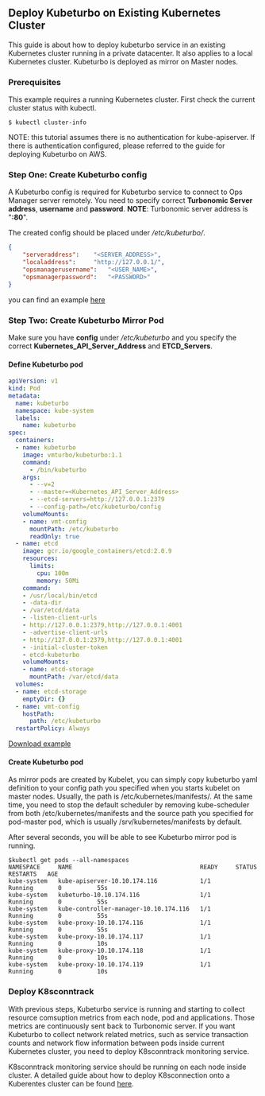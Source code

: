## Deploy Kubeturbo on Existing Kubernetes Cluster

This guide is about how to deploy kubeturbo service in an existing Kubernetes cluster running in a private datacenter. It also applies to a local Kubernetes cluster. Kubeturbo is deployed as mirror on Master nodes.

### Prerequisites
This example requires a running Kubernetes cluster. First check the current cluster status with kubectl.

```console
$ kubectl cluster-info
```

NOTE: this tutorial assumes there is no authentication for kube-apiserver. If there is authentication configured, please referred to the guide for deploying Kubeturbo on AWS.

### Step One: Create Kubeturbo config

A Kubeturbo config is required for Kubeturbo service to connect to Ops Manager server remotely. You need to specify correct **Turbonomic Server address**, **username** and **password**.
**NOTE**: Turbonomic server address is "**<IP address of your ops manger>:80**".

The created config should be placed under */etc/kubeturbo/*.

```json
{
	"serveraddress":	"<SERVER_ADDRESS>",
	"localaddress":		"http://127.0.0.1/",
	"opsmanagerusername": 	"<USER_NAME>",
	"opsmanagerpassword": 	"<PASSWORD>"
}
```
you can find an example [here](https://raw.githubusercontent.com/vmturbo/kubeturbo/master/deploy/config)


### Step Two: Create Kubeturbo Mirror Pod

Make sure you have **config** under */etc/kubeturbo* and you specify the correct **Kubernetes_API_Server_Address** and **ETCD_Servers**.

#### Define Kubeturbo pod

```yaml
apiVersion: v1
kind: Pod
metadata:
  name: kubeturbo
  namespace: kube-system
  labels:
    name: kubeturbo
spec:
  containers:
  - name: kubeturbo
    image: vmturbo/kubeturbo:1.1
    command:
      - /bin/kubeturbo
    args:
      - --v=2
      - --master=<Kubernetes_API_Server_Address>
      - --etcd-servers=http://127.0.0.1:2379
      - --config-path=/etc/kubeturbo/config
    volumeMounts:
    - name: vmt-config
      mountPath: /etc/kubeturbo
      readOnly: true
  - name: etcd
    image: gcr.io/google_containers/etcd:2.0.9
    resources:
      limits:
        cpu: 100m
        memory: 50Mi
    command:
    - /usr/local/bin/etcd
    - -data-dir
    - /var/etcd/data
    - -listen-client-urls
    - http://127.0.0.1:2379,http://127.0.0.1:4001
    - -advertise-client-urls
    - http://127.0.0.1:2379,http://127.0.0.1:4001
    - -initial-cluster-token
    - etcd-kubeturbo
    volumeMounts:
    - name: etcd-storage
      mountPath: /var/etcd/data
  volumes:
  - name: etcd-storage
    emptyDir: {}
  - name: vmt-config
    hostPath:
      path: /etc/kubeturbo
  restartPolicy: Always

```

[Download example](kubeturbo.yaml?raw=true)

#### Create Kubeturbo pod

As mirror pods are created by Kubelet, you can simply copy kubeturbo yaml definition to your config path you specified when you starts kubelet on master nodes. Usually, the path is /etc/kubernetes/manifests/.
At the same time, you need to stop the default scheduler by removing kube-scheduler from both /etc/kubernetes/manifests and the source path you specified for pod-master pod, which is usually /srv/kubernetes/manifests by default.

After several seconds, you will be able to see Kubeturbo mirror pod is running.

```console
$kubectl get pods --all-namespaces
NAMESPACE     NAME                                    READY     STATUS        RESTARTS   AGE
kube-system   kube-apiserver-10.10.174.116            1/1       Running       0          55s
kube-system   kubeturbo-10.10.174.116                 1/1       Running       0          55s
kube-system   kube-controller-manager-10.10.174.116   1/1       Running       0          55s
kube-system   kube-proxy-10.10.174.116                1/1       Running       0          55s
kube-system   kube-proxy-10.10.174.117                1/1       Running       0          10s
kube-system   kube-proxy-10.10.174.118                1/1       Running       0          10s
kube-system   kube-proxy-10.10.174.119                1/1       Running       0          10s
```
### Deploy K8sconntrack

With previous steps, Kubeturbo service is running and starting to collect resource comsuption metrics from each node, pod and applications. Those metrics are continuously sent back to Turbonomic server. If you want Kubeturbo to collect network related metrics, such as service transaction counts and network flow information between pods inside current Kubernetes cluster, you need to deploy K8sconntrack monitoring service.

K8sconntrack monitoring service should be running on each node inside cluster. A detailed guide about how to deploy K8sconnection onto a Kuberentes cluster can be found [here](https://github.com/DongyiYang/k8sconnection/blob/master/deploy/general_deploy/README.md).
